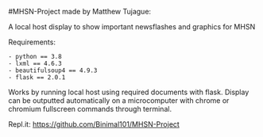 #MHSN-Project
made by Matthew Tujague:

A local host display to show important newsflashes and graphics for MHSN

Requirements: 
```
- python == 3.8
- lxml == 4.6.3
- beautifulsoup4 == 4.9.3
- flask == 2.0.1
```

Works by running local host using required documents with flask. Display can be outputted automatically on a microcomputer with chrome or chromium fullscreen commands through terminal.

Repl.it: https://github.com/Binimal101/MHSN-Project

